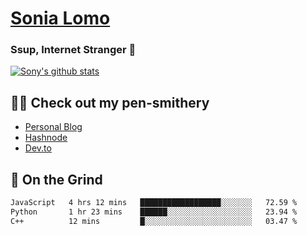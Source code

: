 # [Sonia Lomo](https://sonylomo.github.io/) 
### Ssup, Internet Stranger 🤩

<a href="https://github.com/sonylomo/github-readme-stats">
  <img align="center" src="https://media.giphy.com/media/lU05nFSW6Y2A/giphy.gif" alt="Sony's github stats" />
</a>

## ✍🏾 Check out my pen-smithery
- [Personal Blog](https://www.sonylomo.dev/blog)
- [Hashnode](https://sonylomo.hashnode.dev/)
- [Dev.to](https://dev.to/sonylomo)

## 🤡 On the Grind
<!--START_SECTION:waka-->

```txt
JavaScript   4 hrs 12 mins   ██████████████████░░░░░░░   72.59 %
Python       1 hr 23 mins    ██████░░░░░░░░░░░░░░░░░░░   23.94 %
C++          12 mins         █░░░░░░░░░░░░░░░░░░░░░░░░   03.47 %
```

<!--END_SECTION:waka-->
